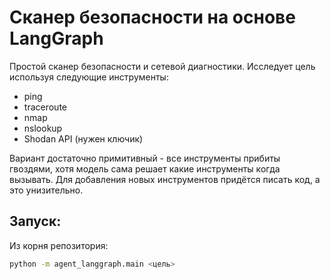 # Сканер безопасности на основе LangGraph

Простой сканер безопасности и сетевой диагностики. Исследует цель используя следующие инструменты:

* ping
* traceroute
* nmap
* nslookup
* Shodan API (нужен ключик)

Вариант достаточно примитивный - все инструменты прибиты гвоздями, хотя модель сама решает какие инструменты когда вызывать.
Для добавления новых инструментов придётся писать код, а это унизительно.

## Запуск:

Из корня репозитория:

```bash
python -m agent_langgraph.main <цель>
```
